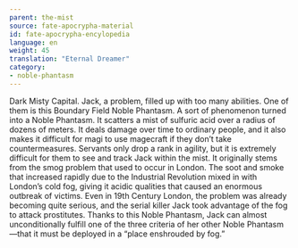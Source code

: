 ```yaml
---
parent: the-mist
source: fate-apocrypha-material
id: fate-apocrypha-encylopedia
language: en
weight: 45
translation: "Eternal Dreamer"
category:
- noble-phantasm
---
```


Dark Misty Capital. Jack, a problem, filled up with too many abilities. One of them is this Boundary Field Noble Phantasm. A sort of phenomenon turned into a Noble Phantasm. It scatters a mist of sulfuric acid over a radius of dozens of meters. It deals damage over time to ordinary people, and it also makes it difficult for magi to use magecraft if they don’t take countermeasures. Servants only drop a rank in agility, but it is extremely difficult for them to see and track Jack within the mist.
It originally stems from the smog problem that used to occur in London. The soot and smoke that increased rapidly due to the Industrial Revolution mixed in with London’s cold fog, giving it acidic qualities that caused an enormous outbreak of victims.
Even in 19th Century London, the problem was already becoming quite serious, and the serial killer Jack took advantage of the fog to attack prostitutes.
Thanks to this Noble Phantasm, Jack can almost unconditionally fulfill one of the three criteria of her other Noble Phantasm—that it must be deployed in a “place enshrouded by fog.”
